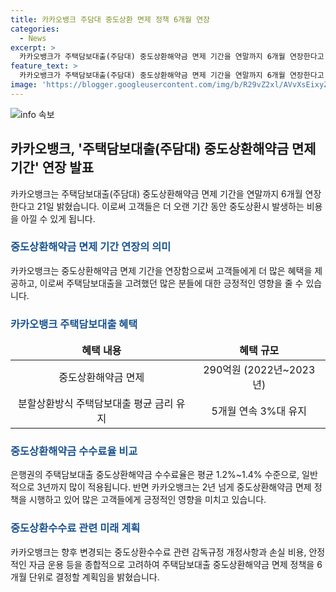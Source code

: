```yaml
---
title: 카카오뱅크 주담대 중도상환 면제 정책 6개월 연장
categories:
  - News
excerpt: >
  카카오뱅크가 주택담보대출(주담대) 중도상환해약금 면제 기간을 연말까지 6개월 연장한다고 밝혔다. 이는 대출 상환일이 도래하기 전에 고객이 대출을 상환할 경우 부과되는 비용을 뜻하는데, 카카오뱅크는 주택담보대출에 대한 중도상환해약금 면제 정책을 2년 넘게 적용하고 있으며, 평균 1.2%~1.4%의 수수료율을 유지하며 평균 3%대의 금리를 유지하고 있다. 6개월 단위로 정책을 검토할 예정이다.
feature_text: >
  카카오뱅크가 주택담보대출(주담대) 중도상환해약금 면제 기간을 연말까지 6개월 연장한다고 밝혔다. 이는 대출 상환일이 도래하기 전에 고객이 대출을 상환할 경우 부과되는 비용을 뜻하는데, 카카오뱅크는 주택담보대출에 대한 중도상환해약금 면제 정책을 2년 넘게 적용하고 있으며, 평균 1.2%~1.4%의 수수료율을 유지하며 평균 3%대의 금리를 유지하고 있다. 6개월 단위로 정책을 검토할 예정이다.
image: 'https://blogger.googleusercontent.com/img/b/R29vZ2xl/AVvXsEixyZcFfHzMRdzZMjFBmAUKJYCLCGyLL1o632UiGVXcaFdKo_bkvkuCioo0uUKlGfBVcT3P84aROyZIXSBEx3Aw5nCQ3pTgDom1WDC4m8eifvWiAmWEEVb4x6G_l8C0QH225ldMjyaFvpxGEBGNO37VmDTDMHGhJPq73UglMfDca1-0aw/s1600/blogspot.png'
---
```


<p><img src="https://blogger.googleusercontent.com/img/b/R29vZ2xl/AVvXsEixyZcFfHzMRdzZMjFBmAUKJYCLCGyLL1o632UiGVXcaFdKo_bkvkuCioo0uUKlGfBVcT3P84aROyZIXSBEx3Aw5nCQ3pTgDom1WDC4m8eifvWiAmWEEVb4x6G_l8C0QH225ldMjyaFvpxGEBGNO37VmDTDMHGhJPq73UglMfDca1-0aw/s1600/blogspot.png" alt="info 속보" /></p>

<h2 data-ke-size="size26">카카오뱅크, '주택담보대출(주담대) 중도상환해약금 면제 기간' 연장 발표</h2>

<p data-ke-size="size16">카카오뱅크는 주택담보대출(주담대) 중도상환해약금 면제 기간을 연말까지 6개월 연장한다고 21일 밝혔습니다. 이로써 고객들은 더 오랜 기간 동안 중도상환시 발생하는 비용을 아낄 수 있게 됩니다.</p>

<h3><b><span style="color: #1a5490;">중도상환해약금 면제 기간 연장의 의미</span></b></h3>

<p data-ke-size="size16">카카오뱅크는 중도상환해약금 면제 기간을 연장함으로써 고객들에게 더 많은 혜택을 제공하고, 이로써 주택담보대출을 고려했던 많은 분들에 대한 긍정적인 영향을 줄 수 있습니다.</p>

<h3><b><span style="color: #1a5490;">카카오뱅크 주택담보대출 혜택</span></b></h3>

<table>
    <thead>
        <tr>
            <td style="text-align: center; height: 17px;"><b>혜택 내용</b></td>
            <td style="text-align: center; height: 17px;"><b>혜택 규모</b></td>
        </tr>
    </thead>
    <tbody>
        <tr>
            <td style="text-align: center; height: 17px;">중도상환해약금 면제</td>
            <td style="text-align: center; height: 17px;">290억원 (2022년~2023년)</td>
        </tr>
        <tr>
            <td style="text-align: center; height: 17px;">분할상환방식 주택담보대출 평균 금리 유지</td>
            <td style="text-align: center; height: 17px;">5개월 연속 3%대 유지</td>
        </tr>
    </tbody>
</table>

<h3><b><span style="color: #1a5490;">중도상환해약금 수수료율 비교</span></b></h3>

<p data-ke-size="size16">은행권의 주택담보대출 중도상환해약금 수수료율은 평균 1.2%~1.4% 수준으로, 일반적으로 3년까지 많이 적용됩니다. 반면 카카오뱅크는 2년 넘게 중도상환해약금 면제 정책을 시행하고 있어 많은 고객들에게 긍정적인 영향을 미치고 있습니다.</p>

<h3><b><span style="color: #1a5490;">중도상환수수료 관련 미래 계획</span></b></h3>

<p data-ke-size="size16">카카오뱅크는 향후 변경되는 중도상환수수료 관련 감독규정 개정사항과 손실 비용, 안정적인 자금 운용 등을 종합적으로 고려하여 주택담보대출 중도상환해약금 면제 정책을 6개월 단위로 결정할 계획임을 밝혔습니다.</p>

